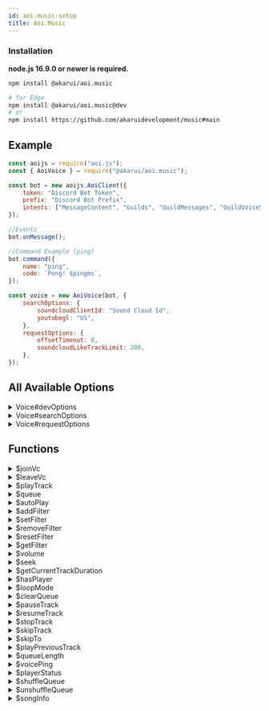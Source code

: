 ```yaml
---
id: aoi.music-setup
title: Aoi.Music
---
```


### Installation

**node.js 16.9.0 or newer is required.**

```bash
npm install @akarui/aoi.music
```

```bash
# for Edge
npm install @akarui/aoi.music@dev
# or
npm install https://github.com/akaruidevelopment/music#main
```

## Example

```javascript
const aoijs = require("aoi.js");
const { AoiVoice } = require("@akarui/aoi.music");

const bot = new aoijs.AoiClient({
    token: "Discord Bot Token",
    prefix: "Discord Bot Prefix",
    intents: ["MessageContent", "Guilds", "GuildMessages", "GuildVoiceStates"],
});

//Events
bot.onMessage();

//Command Example (ping)
bot.command({
    name: "ping",
    code: `Pong! $pingms`,
});

const voice = new AoiVoice(bot, {
    searchOptions: {
        soundcloudClientId: "Sound Cloud Id",
        youtubegl: "US",
    },
    requestOptions: {
        offsetTimeout: 0,
        soundcloudLikeTrackLimit: 200,
    },
});
```

## All Available Options

<details>
<summary>Voice#devOptions</summary>

```typescript
devOptions?: {
        debug: boolean;
    };
```

</details>
<details>
<summary>Voice#searchOptions</summary>

```typescript
    searchOptions?: {
        soundcloudClientId?: string;
        youtubeCookie?: string;
        youtubeAuth?: PathLike;
        youtubegl?: string;
        youtubeClient?: "WEB" | "ANDROID" | "YTMUSIC";
    };
```

</details>
<details>
<summary>Voice#requestOptions</summary>

```typescript
    requestOptions?: {
        offsetTimeout?: number;
        soundcloudLikeTrackLimit?: number;
        youtubePlaylistLimit?: number;
        spotifyPlaylistLimit?: number;
    };
```

</details>

## Functions
<!-- $joinVc -->
<details>
<summary>$joinVc</summary>
<table>
  <tr>
    <th>Usage</th>
    <td style="display:flex;flex-direction: row;justify-content:flex-start;align-items: flex-start;width:100%;">$joinVc[<details><summary>voice/stage id</summary>Voice/Stage Channel ID</details>;<details><summary>selfDeaf?</summary>Whether the bot should deafen itself (default: yes)</details>;<details><summary>selfMute?</summary>Whether the bot should mute itself (default: no)</details>;<details><summary>speaker?</summary>Whether the bot should be speaker on stage channel (default: yes)</details>;<details><summary>debug?</summary>Whether to enable debug mode (default: no)</details>]</td>
  </tr>
  <tr>
    <th>Example</th>
    <td>$joinVc || $joinVc[$voiceId]</td>
  </tr>
</table>
</details>

<!-- $leaveVc -->
<details>
<summary>$leaveVc</summary>
<table>
  <tr>
    <th>Usage</th>
    <td style="display:flex;">$leaveVc[
        <details>
    <summary>guildId?</summary>
    Guild ID
    </details>
    ]</td>
  </tr>
  <tr>
    <th>Example</th>
    <td>$leaveVc || $leaveVc[$guildId]</td>
  </tr>
</table>
</details>

<!-- $playTrack -->
<details>
<summary>$playTrack</summary>
<table>
  <tr>
    <th>Usage</th>
    <td style="display:flex;">$playTrack[
        <details>
    <summary>query</summary>
    Search query
    </details>;
    <details>
    <summary>type</summary>
    Platform type (youtube, soundcloud, spotify, localfile, url)
    </details>
    ]</td>
  </tr>
  <tr>
    <th>Example</th>
    <td>$playTrack[https://www.youtube.com/watch?v=dQw4w9WgXcQ;youtube]</td>
  </tr>
</table>
</details>

<!-- $queue -->
<details>
<summary>$queue</summary>
<table>
  <tr>
    <th>Usage</th>
    <td style="display:flex;">$queue[
        <details>
    <summary>page?</summary>
    Page number (default: 1)
    </details>;
    <details>
    <summary>limit?</summary>
    Limit of tracks per page (default: 10)
    </details>;
    <details>
    <summary>format?</summary>
    Format of the queue (default: `{number}) {title} | {requester.user.tag}`)
    </details>
    ]</td>
  </tr>
  <tr>
    <th>Example</th>
    <td>$queue || $queue[1;10;{number}) {title} | {requester.user.tag}]</td>
  </tr>
</table>
</details>

<!-- $autoPlay -->
<details>
<summary>$autoPlay</summary>
<table>
  <tr>
    <th>Usage</th>
    <td style="display:flex;">$autoPlay[
        <details>
    <summary>type?</summary>
    Type of autoplay (relative, youtube, soundcloud, spotify, none) (default: relative)
    </details>
    ]</td>
  </tr>
  <tr>
    <th>Example</th>
    <td>$autoPlay || $autoplay[relative]</td>
  </tr>
</table>
</details>

<!-- $addFilter -->

<details>
<summary>$addFilter</summary>
<table>
  <tr>
    <th>Usage</th>
    <td style="display:flex;">$addFilter[
        <details>
    <summary>filter</summary>
    JSON format of FFmpeg audio filters
    </details>
    ]</td>
  </tr>
  <tr>
    <th>Example</th>
    <td>$addFilter[{ "asetrate" : 52000 , "aresample" : 48000 }]</td>
  </tr>
</table>
</details>

<details> 
<summary>$setFilter</summary> 
This function overwrites all filter with provided filter 
<table> 
  <tr> 
    <th>Usage</th> 
    <td style="display:flex;">$setFilter[ 
        <details> 
    <summary>filter</summary> 
    the JSON format of filter to be used 
    </details> 
    ]</td> 
  </tr> 
  <tr> 
    <th>Example</th> 
    <td>$setFilter[{ "asetrate" : 52000 , "aresample" : 48000 }]</td> 
  </tr> 
</table> 
</details><details> 
<summary>$removeFilter</summary> 
This function removes provided filter 
<table> 
  <tr> 
    <th>Usage</th> 
    <td style="display:flex;">$removeFilter[ 
        <details> 
    <summary>filter</summary> 
    the JSON format of filter to be removed 
    </details> 
    ]</td> 
  </tr> 
  <tr> 
    <th>Example</th> 
    <td>$removeFilter[{ "asetrate" : 52000 , "aresample" : 48000 }]</td> 
  </tr> 
</table> 
</details><details> 
<summary>$resetFilter</summary> 
This function removes all filter 
<table> 
  <tr> 
    <th>Usage</th> 
    <td style="display:flex;">$resetFilter</td> 
  </tr> 
  <tr> 
    <th>Example</th> 
    <td>$resetFilter</td> 
  </tr> 
</table> 
</details><details> 
<summary>$getFilter</summary> 
This function returns the current filter 
<table> 
  <tr> 
    <th>Usage</th> 
    <td style="display:flex;">$getFilter</td> 
  </tr> 
  <tr> 
    <th>Example</th> 
    <td>$getFilter</td> 
  </tr> 
</table> 
</details><details> 
<summary>$volume</summary> 
This function sets/gets the volume of the audio 
<table> 
  <tr> 
    <th>Usage</th> 
    <td style="display:flex;">$volume[ 
        <details> 
    <summary>volume</summary> 
    the volume to be set 
    </details> 
    ]</td> 
  </tr> 
  <tr> 
    <th>Example</th> 
    <td>$volume || $volume[50]</td> 
  </tr> 
</table> 
</details><details> 
<summary>$seek</summary> 
This function seeks the audio to the provided time 
<table> 
  <tr> 
    <th>Usage</th> 
    <td style="display:flex;">$seek[ 
        <details> 
    <summary>time</summary> 
    the time to seek to 
    </details> 
    ]</td> 
  </tr> 
  <tr> 
    <th>Example</th> 
    <td>$seek[10s]</td> 
  </tr> 
</table> 
</details><details> 
<summary>$getCurrentTrackDuration</summary> 
This function returns the duration of the current track 
<table> 
  <tr> 
    <th>Usage</th> 
    <td style="display:flex;">$getCurrentTrackDuration</td> 
  </tr> 
  <tr> 
    <th>Example</th> 
    <td>$getCurrentTrackDuration</td> 
  </tr> 
</table> 
</details><details> 
<summary>$hasPlayer</summary> 
This function returns true if the player is connected 
<table> 
  <tr> 
    <th>Usage</th> 
    <td style="display:flex;">$hasPlayer</td> 
  </tr> 
  <tr> 
    <th>Example</th> 
    <td>$hasPlayer</td> 
  </tr> 
</table> 
</details><details> 
<summary>$loopMode</summary> 
This function sets/gets the loop mode of the player 
<table> 
  <tr> 
    <th>Usage</th> 
    <td style="display:flex;">$loopMode[ 
        <details> 
    <summary>mode</summary> 
    the loop mode to be set (song, queue, none) 
    </details> 
    ]</td> 
  </tr> 
  <tr> 
    <th>Example</th> 
    <td>$loopMode[queue]</td> 
  </tr> 
</table> 
</details><details> 
<summary>$clearQueue</summary> 
This function clears the queue 
<table> 
  <tr> 
    <th>Usage</th> 
    <td style="display:flex;">$clearQueue</td> 
  </tr> 
  <tr> 
    <th>Example</th> 
    <td>$clearQueue</td> 
  </tr> 
</table> 
</details><details> 
<summary>$pauseTrack</summary> 
This function pauses the current track 
<table> 
  <tr> 
    <th>Usage</th> 
    <td style="display:flex;">$pauseTrack</td> 
  </tr> 
  <tr> 
    <th>Example</th> 
    <td>$pauseTrack</td> 
  </tr> 
</table> 
</details><details> 
<summary>$resumeTrack</summary> 
This function resumes the current track 
<table> 
  <tr> 
    <th>Usage</th> 
    <td style="display:flex;">$resumeTrack</td> 
  </tr> 
  <tr> 
    <th>Example</th> 
    <td>$resumeTrack</td> 
  </tr> 
</table> 
</details><details> 
<summary>$stopTrack</summary> 
This function stops the current track 
<table> 
  <tr> 
    <th>Usage</th> 
    <td style="display:flex;">$stopTrack</td> 
  </tr> 
  <tr> 
    <th>Example</th> 
    <td>$stopTrack</td> 
  </tr> 
</table> 
</details><details> 
<summary>$skipTrack</summary> 
This function skips the current track 
<table> 
  <tr> 
    <th>Usage</th> 
    <td style="display:flex;">$skipTrack</td> 
  </tr> 
  <tr> 
    <th>Example</th> 
    <td>$skipTrack</td> 
  </tr> 
</table> 
</details><details> 
<summary>$skipTo</summary> 
This function skips to the provided track 
<table> 
  <tr> 
    <th>Usage</th> 
    <td style="display:flex;">$skipTo[ 
        <details> 
    <summary>track</summary> 
    the track to skip to 
    </details> 
    ]</td> 
  </tr> 
  <tr> 
    <th>Example</th> 
    <td>$skipTo[5]</td> 
  </tr> 
</table> 
</details><details> 
<summary>$playPreviousTrack</summary> 
This function plays the previous track 
<table> 
  <tr> 
    <th>Usage</th> 
    <td style="display:flex;">$playPreviousTrack</td> 
  </tr> 
  <tr> 
    <th>Example</th> 
    <td>$playPreviousTrack</td> 
  </tr> 
</table> 
</details><details> 
<summary>$queueLength</summary> 
This function returns the length of the queue 
<table> 
  <tr> 
    <th>Usage</th> 
    <td style="display:flex;">$queueLength</td> 
  </tr> 
  <tr> 
    <th>Example</th> 
    <td>$queueLength</td> 
  </tr> 
</table> 
</details><details> 
<summary>$voicePing</summary> 
This function returns the ping of the voice connection 
<table> 
  <tr> 
    <th>Usage</th> 
    <td style="display:flex;">$voicePing[ 
        <details> 
    <summary>type</summary> 
    the type of ping to be returned (ws, udp) 
    </details> 
    ]</td> 
  </tr> 
  <tr> 
    <th>Example</th> 
    <td>$voicePing || $voicePing[ws]</td> 
  </tr> 
</table> 
</details><details> 
<summary>$playerStatus</summary> 
This function returns the status of the player 
<table> 
  <tr> 
    <th>Usage</th> 
    <td style="display:flex;">$playerStatus</td> 
  </tr> 
  <tr> 
    <th>Example</th> 
    <td>$playerStatus</td> 
  </tr> 
</table> 
</details><details> 
<summary>$shuffleQueue</summary> 
This function shuffles the queue 
<table> 
  <tr> 
    <th>Usage</th> 
    <td style="display:flex;">$shuffleQueue</td> 
  </tr> 
  <tr> 
    <th>Example</th> 
    <td>$shuffleQueue</td> 
  </tr> 
</table> 
</details><details> 
<summary>$unshuffleQueue</summary> 
This function unshuffles the queue 
<table> 
  <tr> 
    <th>Usage</th> 
    <td style="display:flex;">$unshuffleQueue</td> 
  </tr> 
  <tr> 
    <th>Example</th> 
    <td>$unshuffleQueue</td> 
  </tr> 
</table> 
</details><details> 
<summary>$songInfo</summary> 
This function returns the info of the song 
<table> 
  <tr> 
    <th>Usage</th> 
    <td style="display:flex;">$songInfo[ 
        <details> 
    <summary>type</summary> 
    the type of info to be returned (title, url, thumbnail, duration, user.{option here} ,author,authorURL etc.) 
    </details><details> 
    <summary>position</summary> 
    the position of the song in the queue (default: current song) 
    </details> 
    ]</td> 
  </tr> 
  <tr> 
    <th>Example</th> 
    <td>$songInfo</td> 
  </tr> 
</table> 
</details> 